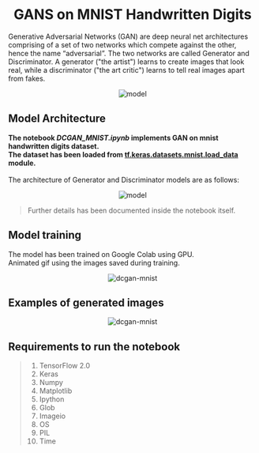 <h1 align="center">GANS on MNIST Handwritten Digits</h1>

Generative Adversarial Networks (GAN) are deep neural net architectures comprising of a set of two networks which compete against the other, hence the name “adversarial”.
The two networks are called Generator and Discriminator. A generator ("the artist") learns to create images that look real, while a discriminator ("the art critic") learns to tell real images apart from fakes.
<p align="center">
<img src="https://github.com/madhurima99/Grokking-Machine-Learning/blob/main/Notebooks/MNIST%20GAN/Outputs/gan.png" alt="model">
</p>

<h2>Model Architecture</h2>

<b>The notebook <i>DCGAN_MNIST.ipynb</i> implements GAN on mnist handwritten digits dataset. <br>
The dataset has been loaded from <a href="https://www.tensorflow.org/api_docs/python/tf/keras/datasets/mnist/load_data">tf.keras.datasets.mnist.load_data</a> module.</b><br>
<br>The architecture of Generator and Discriminator models are as follows:

<p align="center">
<img src="https://github.com/madhurima99/Grokking-Machine-Learning/blob/main/Notebooks/MNIST%20GAN/Outputs/model.png" alt="model">
</p>

>Further details has been documented inside the notebook itself.


<h2>Model training</h2>

The model has been trained on Google Colab using GPU.<br>
Animated gif using the images saved during training.
<p align="center">
<img src="https://github.com/madhurima99/Grokking-Machine-Learning/blob/main/Notebooks/MNIST%20GAN/Outputs/dcgan_mnist.gif" alt="dcgan-mnist">
</p>

<h2>Examples of generated images</h2>
<p align="center">
<img src="https://github.com/madhurima99/Grokking-Machine-Learning/blob/main/Notebooks/MNIST%20GAN/Outputs/generated.png" alt="dcgan-mnist">
</p>

<h2>Requirements to run the notebook</h1>

>1. TensorFlow 2.0
>2. Keras
>3. Numpy
>4. Matplotlib
>5. Ipython
>6. Glob
>7. Imageio
>8. OS
>9. PIL
>10. Time
